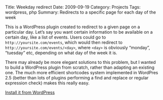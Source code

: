 Title: Weekday redirect
Date: 2009-09-19
Category: Projects
Tags: wordpress, php
Summary: Redirects to a specific page for each day of the week

This is a WordPress plugin created to redirect to a given page on a particular
day. Let’s say you want certain information to be available on a certain day,
like a list of events. Users could go to `http://yoursite.com/events`, which
would then redirect to `http://yoursite.com/events/<day>`, where `<day>` is
obviously “monday”, “tuesday” etc, depending on what day of the week it is.

There may already be more elegant solutions to this problem, but I wanted to
build a WordPress plugin from scratch, rather than adapting an existing one. The
much more efficient shortcodes system implemented in WordPres 2.5 (better than
lots of plugins performing a find and replace or regular expression check) makes
this really easy.

<a class="btn" href="https://wordpress.org/plugins/weekday-redirect/">
    <span class="octicon octicon-cloud-download"></span>
    Install it from WordPress
</a>
